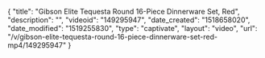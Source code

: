 {
    "title": "Gibson Elite Tequesta Round 16-Piece Dinnerware Set, Red",
    "description": "",
    "videoid": "149295947",
    "date_created": "1518658020",
    "date_modified": "1519255830",
    "type": "captivate",
    "layout": "video",
    "url": "\/v\/gibson-elite-tequesta-round-16-piece-dinnerware-set-red-mp4\/149295947"
}